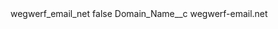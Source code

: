 <?xml version="1.0" encoding="UTF-8"?>
<CustomMetadata xmlns="http://soap.sforce.com/2006/04/metadata" xmlns:xsi="http://www.w3.org/2001/XMLSchema-instance" xmlns:xsd="http://www.w3.org/2001/XMLSchema">
    <label>wegwerf_email_net</label>
    <protected>false</protected>
    <values>
        <field>Domain_Name__c</field>
        <value xsi:type="xsd:string">wegwerf-email.net</value>
    </values>
</CustomMetadata>
